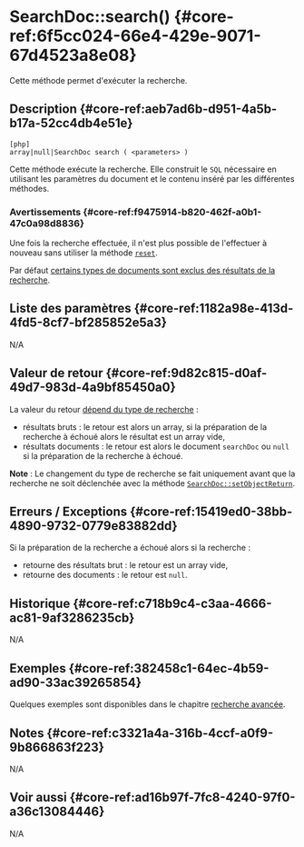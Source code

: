 # SearchDoc::search() {#core-ref:6f5cc024-66e4-429e-9071-67d4523a8e08}

<div class="short-description">
Cette méthode permet d'exécuter la recherche.
</div>
<!--
<div class="applicability">
Obsolète depuis #.#.#
</div>
-->

## Description {#core-ref:aeb7ad6b-d951-4a5b-b17a-52cc4db4e51e}

    [php]
    array|null|SearchDoc search ( <parameters> )

Cette méthode exécute la recherche. Elle construit le `SQL` nécessaire en utilisant
les paramètres du document et le contenu inséré par les différentes méthodes.

### Avertissements {#core-ref:f9475914-b820-462f-a0b1-47c0a98d8836}

Une fois la recherche effectuée, il n'est plus possible de l'effectuer à nouveau
sans utiliser la méthode [`reset`][reset].

Par défaut [certains types de documents sont exclus des résultats de la recherche][advancedExcluded].

## Liste des paramètres {#core-ref:1182a98e-413d-4fd5-8cf7-bf285852e5a3}

N/A

## Valeur de retour {#core-ref:9d82c815-d0af-49d7-983d-4a9bf85450a0}

La valeur du retour [dépend du type de recherche][advancedSearch] :

* résultats bruts : le retour est alors un array, si la préparation de la 
  recherche à échoué alors le résultat est un array vide,
* résultats documents : le retour est alors le document `searchDoc` ou `null` si 
la préparation de la recherche à échoué.

**Note** : Le changement du type de recherche se fait uniquement avant que la 
recherche ne soit déclenchée avec la méthode 
[`SearchDoc::setObjectReturn`][setObjectReturn].

## Erreurs / Exceptions {#core-ref:15419ed0-38bb-4890-9732-0779e83882dd}

Si la préparation de la recherche a échoué alors si la recherche :

* retourne des résultats brut : le retour est un array vide,
* retourne des documents : le retour est `null`.

## Historique {#core-ref:c718b9c4-c3aa-4666-ac81-9af3286235cb}

N/A

## Exemples {#core-ref:382458c1-64ec-4b59-ad90-33ac39265854}

Quelques exemples sont disponibles dans le chapitre 
[recherche avancée][advancedSearch].

## Notes {#core-ref:c3321a4a-316b-4ccf-a0f9-9b866863f223}

N/A

## Voir aussi {#core-ref:ad16b97f-7fc8-4240-97f0-a36c13084446}

N/A

<!-- links -->

[reset]:                #core-ref:18f98a7d-7db0-4270-97b2-0a1759a5b0e6
[advancedExcluded]:     #core-ref:d0a89548-a743-4dfc-bf43-49192ef1b6a8
[advancedSearch]:       #core-ref:7291dea8-a2db-46be-8194-bc6f100cc467
[setObjectReturn]:      #core-ref:3a0b4882-81ff-4030-9f60-a0ed0ff1f958
